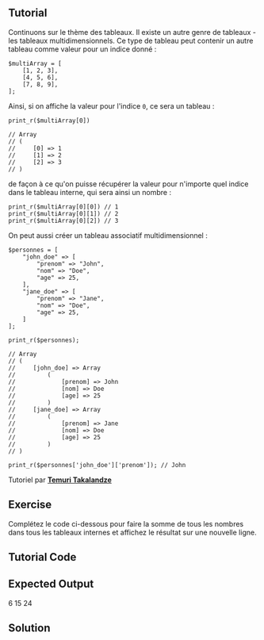 Tutorial
--------

Continuons sur le thème des tableaux. Il existe un autre genre de tableaux - les tableaux multidimensionnels.
Ce type de tableau peut contenir un autre tableau comme valeur pour un indice donné :

    $multiArray = [ 
        [1, 2, 3],
        [4, 5, 6],
        [7, 8, 9],
    ];

Ainsi, si on affiche la valeur pour l'indice `0`, ce sera un tableau :

    print_r($multiArray[0])

    // Array
    // (
    //     [0] => 1
    //     [1] => 2
    //     [2] => 3
    // )

de façon à ce qu'on puisse récupérer la valeur pour n'importe quel indice dans le tableau interne, qui sera ainsi un nombre :

    print_r($multiArray[0][0]) // 1
    print_r($multiArray[0][1]) // 2
    print_r($multiArray[0][2]) // 3

On peut aussi créer un tableau associatif multidimensionnel :

    $personnes = [
        "john_doe" => [
            "prenom" => "John",
            "nom" => "Doe",
            "age" => 25,
        ],
        "jane_doe" => [
            "prenom" => "Jane",
            "nom" => "Doe",
            "age" => 25,
        ]
    ];
    
    print_r($personnes);
    
    // Array
    // (
    //     [john_doe] => Array
    //         (
    //             [prenom] => John
    //             [nom] => Doe
    //             [age] => 25
    //         )
    //     [jane_doe] => Array
    //         (
    //             [prenom] => Jane
    //             [nom] => Doe
    //             [age] => 25
    //         )
    // )
    
    print_r($personnes['john_doe']['prenom']); // John

Tutoriel par [**Temuri Takalandze**](https://github.com/ABGEO/)

Exercise
--------

Complétez le code ci-dessous pour faire la somme de tous les nombres dans tous les tableaux internes et affichez le résultat sur une nouvelle ligne.

Tutorial Code
-------------

<?php

$matrice = [ 
    [1, 2, 3],
    [4, 5, 6],
    [7, 8, 9],
];

foreach ($matrice as $nombres) {
    $somme = 0;

    // TODO: Ecrivez votre propre code ici.

    echo "{$somme}\n";
}

?>

Expected Output
---------------

6
15
24


Solution
--------

<?php

$matrice = [ 
    [1, 2, 3],
    [4, 5, 6],
    [7, 8, 9],
];

foreach ($matrice as $nombres) {
    $somme = 0;

    foreach ($nombres as $nombre) {
        $somme += $nombre;
    }

    echo "{$somme}\n";
}

?>
